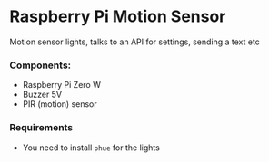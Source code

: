 # Raspberry Pi Motion Sensor
Motion sensor lights, talks to an API for settings, sending a text etc

### Components:
- Raspberry Pi Zero W
- Buzzer 5V
- PIR (motion) sensor

### Requirements
- You need to install `phue` for the lights
